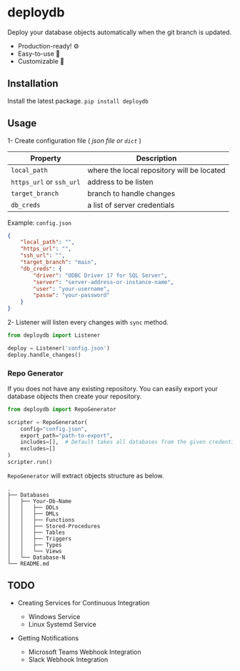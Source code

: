 # deploydb

Deploy your database objects automatically when the git branch is updated.

* Production-ready! ⚙️
* Easy-to-use 🔨
* Customizable 🔧


## Installation
Install the latest package. `pip install deploydb`


## Usage
1- Create configuration file ( *json file or `dict`* )

|Property|Description|
|------------|-----------|
|`local_path`|where the local repository will be located|
|`https_url` or `ssh_url`|address to be listen|
|`target_branch`|branch to handle changes|
|`db_creds`|a list of server credentials|

Example: `config.json`
```json
{
    "local_path": "",
    "https_url": "",
    "ssh_url": "",
    "target_branch": "main",
    "db_creds": {
        "driver": "ODBC Driver 17 for SQL Server",
        "server": "server-address-or-instance-name",
        "user": "your-username",
        "passw": "your-password"
    }
}
```

2- Listener will listen every changes with `sync` method.

```python
from deploydb import Listener

deploy = Listener('config.json')
deploy.handle_changes()
```


### Repo Generator
If you does not have any existing repository. You can easily export your database objects then create your repository.
```python
from deploydb import RepoGenerator

scripter = RepoGenerator(
    config="config.json",
    export_path="path-to-export",
    includes=[],  # Default takes all databases from the given credential if not specified.
    excludes=[]
)
scripter.run()
```
`RepoGenerator` will extract objects structure as below.

```
.
├── Databases
│   ├── Your-Db-Name
│   │   ├── DDLs
│   │   ├── DMLs
│   │   ├── Functions
│   │   ├── Stored-Procedures
│   │   ├── Tables
│   │   ├── Triggers
│   │   ├── Types
│   │   └── Views
│   └── Database-N
└── README.md
```

## TODO

* Creating Services for Continuous Integration
    * Windows Service
    * Linux Systemd Service

* Getting Notifications
    * Microsoft Teams Webhook Integration
    * Slack Webhook Integration
